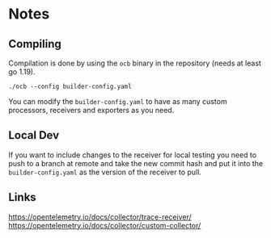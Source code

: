 # Notes

## Compiling

Compilation is done by using the `ocb` binary in the repository (needs at least go 1.19).
```shell
./ocb --config builder-config.yaml
```

You can modify the `builder-config.yaml` to have as many custom processors, receivers and exporters as you need.

## Local Dev

If you want to include changes to the receiver for local testing you need to push to a branch at remote and take the new commit hash and put it into the `builder-config.yaml` as the version of the receiver to pull.

## Links

https://opentelemetry.io/docs/collector/trace-receiver/
https://opentelemetry.io/docs/collector/custom-collector/